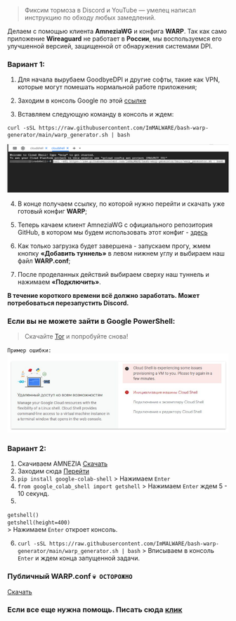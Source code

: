 > Фиксим тормоза в Discord и YouTube — умелец написал инструкцию по обходу любых замедлений. 

Делаем с помощью клиента **AmneziaWG** и конфига **WARP**. Так как само приложение **Wireaguard** не работает в **России**, мы воспользуемся его улучшенной версией, защищенной от обнаружения системами DPI.

### Вариант 1:

  1. Для начала вырубаем GoodbyeDPI и другие софты, такие как VPN, которые могут помешать нормальной работе приложения;

  2. Заходим в консоль Google по этой [ссылке](https://shell.cloud.google.com/?pli=1&show=ide%2Cterminal)

  3. Вставляем следующую команду в консоль и ждем:

    curl -sSL https://raw.githubusercontent.com/ImMALWARE/bash-warp-generator/main/warp_generator.sh | bash

<img src="./img/powershell.png">

  4. В конце получаем ссылку, по которой нужно перейти и скачать уже готовый конфиг **WARP**;

  5. Теперь качаем клиент AmneziaWG с официального репозитория GitHub, в котором мы будем использовать этот конфиг - [здесь](https://github.com/amnezia-vpn/amneziawg-windows-client/releases/download/1.0.0/amneziawg-amd64-1.0.0.msi)

  6. Как только загрузка будет завершена - запускаем прогу, жмем кнопку **«Добавить туннель»** в левом нижнем углу и выбираем наш файл **WARP.conf**;

  7. После проделанных действий выбираем сверху наш туннель и нажимаем **«Подключить»**.

**В течение короткого времени всё должно заработать. Может потребоваться перезапустить Discord.**

### Если вы не можете зайти в Google PowerShell:

> Скачайте [Tor](https://www.torproject.org/download/) и попробуйте снова!

`Пример ошибки:` <br>
<img src="./img/error-br.jpg">

### Вариант 2:

  1. Скачиваем AMNEZIA [Скачать](https://github.com/amnezia-vpn/amneziawg-windows-client/releases/download/1.0.0/amneziawg-amd64-1.0.0.msi)
  2. Заходим сюда [Перейти](https://colab.research.google.com/)
  3. `pip install google-colab-shell` > Нажимаем `Enter`
  4. `from google_colab_shell import getshell` > Нажимаем `Enter` ждем 5 - 10 секунд.
  5.
`getshell()`<br> 
  `getshell(height=400)`<br> > Нажимаем `Enter` откроет консоль.
  
  6. `curl -sSL https://raw.githubusercontent.com/ImMALWARE/bash-warp-generator/main/warp_generator.sh | bash` > Вписываем в консоль `Enter` и ждем конца запущенной задачи.
 
### Публичный WARP.conf `💀 ОСТОРОЖНО` 
[Скачать](https://cdn.discordapp.com/attachments/1007444026821193739/1293291749380460676/WARP.conf?ex=6706d74d&is=670585cd&hm=c4b0f421706660b1bb5d4c58a8adb1af459cff63557429f6b6182ff59b513725&)

### Если все еще нужна помощь. Писать сюда [клик](https://discord.com/channels/@me/178971143032537088)

